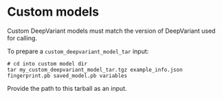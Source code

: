 # Custom models

Custom DeepVariant models must match the version of DeepVariant used for calling.

To prepare a `custom_deepvariant_model_tar` input:

```shell
# cd into custom model dir
tar my_custom_deepvariant_model_tar.tgz example_info.json fingerprint.pb saved_model.pb variables
```

Provide the path to this tarball as an input.
